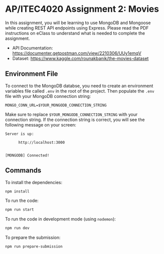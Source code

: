 # AP/ITEC4020 Assignment 2: Movies

In this assignment, you will be learning to use MongoDB and Mongoose while creating
REST API endpoints using Express. Please read the PDF instructions on
eClass to understand what is needed to complete the assignment.

- API Documentation: https://documenter.getpostman.com/view/2210306/UUy1emqV
- Dataset: https://www.kaggle.com/rounakbanik/the-movies-dataset

## Environment File

To connect to the MongoDB databse, you need to create an environment variables file
called `.env` in the root of the project. Then populate the `.env` file with your
MongoDB connection string:

```env
MONGO_CONN_URL=$YOUR_MONGODB_CONNECTION_STRING
```

Make sure to replace `$YOUR_MONGODB_CONNECTION_STRING` with your connection string.
If the connection string is correct, you will see the following message on your screen:

```output
Server is up:

      http://localhost:3000


[MONGODB] Connected!
```

## Commands

To install the dependencies:

```sh
npm install
```

To run the code:

```sh
npm run start
```

To run the code in development mode (using `nodemon`):

```sh
npm run dev
```

To prepare the submission:

```sh
npm run prepare-submission
```
